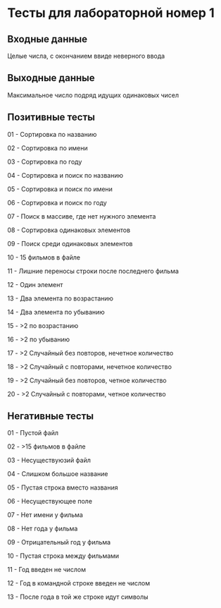 # Тесты для лабораторной номер 1

## Входные данные
Целые числа, с окончанием ввиде неверного ввода

## Выходные данные
Максимальное число подряд идущих одинаковых чисел

## Позитивные тесты
01 - Сортировка по названию

02 - Сортировка по имени

03 - Сортировка по году

04 - Сортировка и поиск по названию

05 - Сортировка и поиск по имени

06 - Сортировка и поиск по году

07 - Поиск в массиве, где нет нужного элемента

08 - Сортировка одинаковых элементов

09 - Поиск среди одинаковых элементов

10 - 15 фильмов в файле

11 - Лишние переносы строки после последнего фильма

12 - Один элемент

13 - Два элемента по возрастанию

14 - Два элемента по убыванию

15 - >2 по возрастанию

16 - >2 по убыванию

17 - >2 Случайный без повторов, нечетное количество

18 - >2 Случайный с повторами, нечетное количество

19 - >2 Случайный без повторов, четное количество

20 - >2 Случайный с повторами, четное количество

## Негативные тесты
01 - Пустой файл

02 - >15 фильмов в файле

03 - Несуществуюзий файл

04 - Слишком большое название

05 - Пустая строка вместо названия

06 - Несуществующее поле

07 - Нет имени у фильма

08 - Нет года у фильма

09 - Отрицательный год у фильма

10 - Пустая строка между фильмами

11 - Год введен не числом

12 - Год в командной строке введен не числом

13 - После года в той же строке идут символы